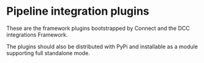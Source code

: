 # Pipeline integration plugins

These are the framework plugins bootstrapped by Connect and the DCC integrations Framework.

The plugins should also be distributed with PyPi and installable as a module supporting full standalone mode.